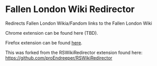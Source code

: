 # Fallen London Wiki Redirector
Redirects Fallen London Wikia/Fandom links to the Fallen London Wiki

Chrome extension can be found here (TBD).

Firefox extension can be found [here](https://addons.mozilla.org/en-US/firefox/addon/fl-wiki-redirector/).

This was forked from the RSWikiRedirector extension found here: https://github.com/proEndreeper/RSWikiRedirector
